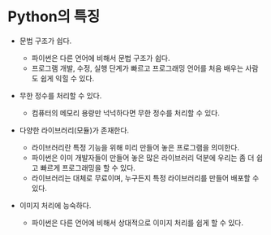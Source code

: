 # Python의 특징

- 문법 구조가 쉽다. 
    - 파이썬은 다른 언어에 비해서 문법 구조가 쉽다.
    - 프로그램 개발, 수정, 실행 단계가 빠르고 프로그래밍 언어를 처음 배우는 사람도 쉽게 익힐 수 있다.

- 무한 정수를 처리할 수 있다.
    - 컴퓨터의 메모리 용량만 넉넉하다면 무한 정수를 처리할 수 있다.

- 다양한 라이브러리(모듈)가 존재한다.
    - 라이브러리란 특정 기능을 위해 미리 만들어 놓은 프로그램을 의미한다.
    - 파이썬은 이미 개발자들이 만들어 놓은 많은 라이브러리 덕분에 우리는 좀 더 쉽고 빠르게 프로그래밍을 할 수 있다.
    - 라이브러리는 대체로 무료이며, 누구든지 특정 라이브러리를 만들어 배포할 수 있다.

- 이미지 처리에 능숙하다. 
    - 파이썬은 다른 언어에 비해서 상대적으로 이미지 처리를 쉽게 할 수 있다.
    